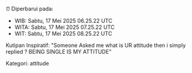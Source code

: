 ⏰ Diperbarui pada:
- WIB: Sabtu, 17 Mei 2025 06.25.22 UTC
- WITA: Sabtu, 17 Mei 2025 07.25.22 UTC
- WIT: Sabtu, 17 Mei 2025 08.25.22 UTC

Kutipan Inspiratif:
"Someone Asked me what is UR attitude then i simply replied ? BEING SINGLE IS MY ATTITUDE"


Kategori: attitude

